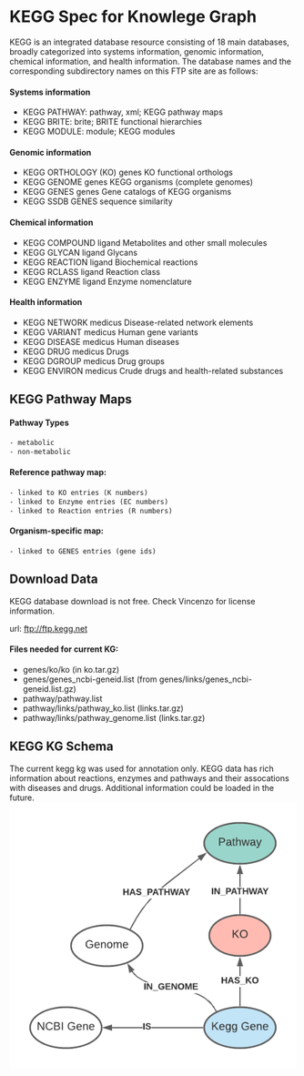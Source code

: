 # KEGG Spec for Knowlege Graph

KEGG is an integrated database resource consisting of 18 main databases,
broadly categorized into systems information, genomic information, chemical
information, and health information. The database names and the corresponding
subdirectory names on this FTP site are as follows:

####  Systems information  
 - KEGG PATHWAY:  pathway, xml; KEGG pathway maps  
 - KEGG BRITE:         brite;      BRITE functional hierarchies
 - KEGG MODULE:          module;      KEGG modules
 #### Genomic information  
 - KEGG ORTHOLOGY (KO)   genes         KO functional orthologs
 -  KEGG GENOME           genes         KEGG organisms (complete genomes)
 -  KEGG GENES            genes         Gene catalogs of KEGG organisms
 -  KEGG SSDB                           GENES sequence similarity
 #### Chemical information  
 -  KEGG COMPOUND         ligand        Metabolites and other small molecules
 -  KEGG GLYCAN           ligand        Glycans
 -  KEGG REACTION         ligand        Biochemical reactions
 -  KEGG RCLASS           ligand        Reaction class
 - KEGG ENZYME           ligand        Enzyme nomenclature
 #### Health information  
 -  KEGG NETWORK          medicus       Disease-related network elements
 -  KEGG VARIANT          medicus       Human gene variants
 -  KEGG DISEASE          medicus       Human diseases
 -  KEGG DRUG             medicus       Drugs
 -  KEGG DGROUP           medicus       Drug groups
 -  KEGG ENVIRON          medicus       Crude drugs and health-related substances

## KEGG Pathway Maps

#### Pathway Types
    - metabolic
    - non-metabolic

#### Reference pathway map: 
    - linked to KO entries (K numbers)
    - linked to Enzyme entries (EC numbers)
    - linked to Reaction entries (R numbers)

#### Organism-specific map:
    - linked to GENES entries (gene ids)

## Download Data
KEGG database download is not free.  Check Vincenzo for license information.

url: ftp://ftp.kegg.net
#### Files needed for current KG:
- genes/ko/ko  (in ko.tar.gz)
- genes/genes_ncbi-geneid.list  (from genes/links/genes_ncbi-geneid.list.gz)
- pathway/pathway.list
- pathway/links/pathway_ko.list   (links.tar.gz)
- pathway/links/pathway_genome.list (links.tar.gz)

## KEGG KG Schema
The current kegg kg was used for annotation only. KEGG data has rich information about reactions,
enzymes and pathways and their assocations with diseases and drugs. Additional information could be loaded in the future.
![](KEGG_kg_nodes.png)









